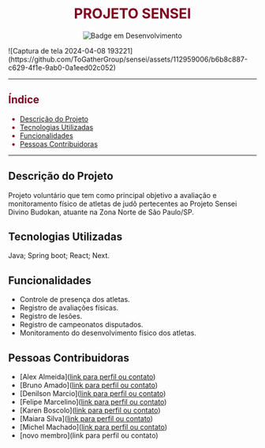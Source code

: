 <h1 align="center"><font color="#800020">PROJETO SENSEI</font></h1>


<p align="center">
  <img src="http://img.shields.io/static/v1?label=STATUS&message=EM%20DESENVOLVIMENTO&color=800020&style=for-the-badge" alt="Badge em Desenvolvimento">
</p>
![Captura de tela 2024-04-08 193221](https://github.com/ToGatherGroup/sensei/assets/112959006/b6b8c887-c629-4f1e-9ab0-0a1eed02c052)



---

<font color="#800020">

## Índice

- [Descrição do Projeto](#descrição-do-projeto)
- [Tecnologias Utilizadas](#tecnologias-utilizadas)
- [Funcionalidades](#funcionalidades)
- [Pessoas Contribuidoras](#pessoas-contribuidoras)

</font>

---

## Descrição do Projeto
Projeto voluntário que tem como principal objetivo a avaliação e monitoramento físico de atletas de judô pertecentes ao Projeto Sensei Divino Budokan, atuante na Zona Norte de São Paulo/SP.

## Tecnologias Utilizadas
Java; Spring boot; React; Next.

## Funcionalidades
- Controle de presença dos atletas.
- Registro de avaliações físicas. 
- Registro de lesões.
- Registro de campeonatos disputados.
- Monitoramento do desenvolvimento físico dos atletas.


## Pessoas Contribuidoras
- [Alex Almeida]([link para perfil ou contato](https://github.com/alexalmeidaleonardo))
- [Bruno Amado]([link para perfil ou contato](https://github.com/bruamado/))
- [Denilson Marcio]([link para perfil ou contato](https://github.com/DenilsonMarcio))
- [Felipe Marcelino]([link para perfil ou contato](https://github.com/FelipeMarcelino99))
- [Karen Boscolo]([link para perfil ou contato](https://github.com/KarenBoscolo))
- [Maiara Silva]([link para perfil ou contato](https://github.com/MaiaraSilva))
- [Michel Machado]([link para perfil ou contato](https://github.com/Michel-Machado))
- [novo membro](link para perfil ou contato)
